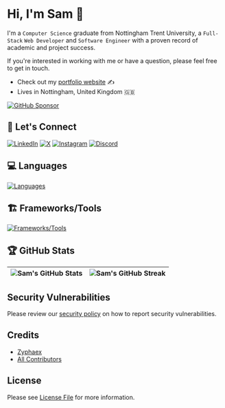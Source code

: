 # Hi, I'm Sam :wave:

I'm a `Computer Science` graduate from Nottingham Trent University, a `Full-Stack` `Web Developer` and `Software Engineer` with a proven record of academic and project success.

If you're interested in working with me or have a question, please feel free to get in touch.

- Check out my [portfolio website](https://samhillier.dev/) ✍
- Lives in Nottingham, United Kingdom 🇬🇧

[![GitHub Sponsor](https://img.shields.io/static/v1?label=Sponsor&message=%E2%9D%A4&logo=GitHub&color=%23fe8e86)](https://github.com/sponsors/Zyphaex)

## 🤝 Let's Connect
[![LinkedIn](https://skillicons.dev/icons?i=linkedin)](https://linkedin.com/in/samhillier/)
[![X](https://skillicons.dev/icons?i=twitter)](https://x.com/Zyphaex/)
[![Instagram](https://skillicons.dev/icons?i=instagram)](https://instagram.com/Zyphaex/)
[![Discord](https://skillicons.dev/icons?i=discord)](https://discord.com/invite/XfZHVfPr9C)

## 💻 Languages
[![Languages](https://skillicons.dev/icons?i=js,ts,py,java,cpp,html,css,scss)](#)

## 🏗️ Frameworks/Tools
[![Frameworks/Tools](https://skillicons.dev/icons?i=react,nodejs,aws,docker,express,git,postgresql,mongodb,mysql,azure,firebase,django,dynamodb,figma)](#)

## 🏆 GitHub Stats

| ![Sam's GitHub Stats](https://github-readme-stats.vercel.app/api?username=Zyphaex&show_icons=true&theme=tokyonight&count_private=true&hide_border=true&hide=contribs,issues&include_all_commits=true&line_height=38) | ![Sam's GitHub Streak](https://github-readme-streak-stats.herokuapp.com/?user=Zyphaex&theme=tokyonight&hide_border=true) |
| --- | --- |

## Security Vulnerabilities

Please review our [security policy](https://github.com/Zyphaex/portfolio/security/policy) on how to report security vulnerabilities.

## Credits

- [Zyphaex](https://github.com/Zyphaex)
- [All Contributors](https://github.com/Zyphaex/portfolio/contributors)

## License

Please see [License File](https://github.com/Zyphaex/portfolio/blob/main/LICENSE) for more information.
